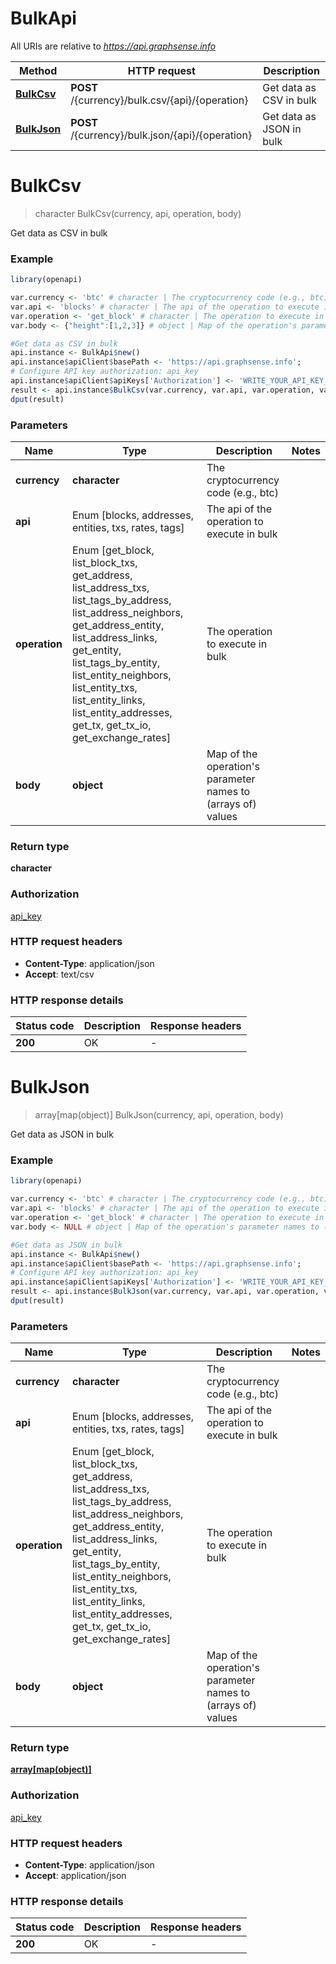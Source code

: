 # BulkApi

All URIs are relative to *https://api.graphsense.info*

Method | HTTP request | Description
------------- | ------------- | -------------
[**BulkCsv**](BulkApi.md#BulkCsv) | **POST** /{currency}/bulk.csv/{api}/{operation} | Get data as CSV in bulk
[**BulkJson**](BulkApi.md#BulkJson) | **POST** /{currency}/bulk.json/{api}/{operation} | Get data as JSON in bulk


# **BulkCsv**
> character BulkCsv(currency, api, operation, body)

Get data as CSV in bulk

### Example
```R
library(openapi)

var.currency <- 'btc' # character | The cryptocurrency code (e.g., btc)
var.api <- 'blocks' # character | The api of the operation to execute in bulk
var.operation <- 'get_block' # character | The operation to execute in bulk
var.body <- {"height":[1,2,3]} # object | Map of the operation's parameter names to (arrays of) values

#Get data as CSV in bulk
api.instance <- BulkApi$new()
api.instance$apiClient$basePath <- 'https://api.graphsense.info';
# Configure API key authorization: api_key
api.instance$apiClient$apiKeys['Authorization'] <- 'WRITE_YOUR_API_KEY_HERE';
result <- api.instance$BulkCsv(var.currency, var.api, var.operation, var.body)
dput(result)
```

### Parameters

Name | Type | Description  | Notes
------------- | ------------- | ------------- | -------------
 **currency** | **character**| The cryptocurrency code (e.g., btc) | 
 **api** | Enum [blocks, addresses, entities, txs, rates, tags] | The api of the operation to execute in bulk | 
 **operation** | Enum [get_block, list_block_txs, get_address, list_address_txs, list_tags_by_address, list_address_neighbors, get_address_entity, list_address_links, get_entity, list_tags_by_entity, list_entity_neighbors, list_entity_txs, list_entity_links, list_entity_addresses, get_tx, get_tx_io, get_exchange_rates] | The operation to execute in bulk | 
 **body** | **object**| Map of the operation&#39;s parameter names to (arrays of) values | 

### Return type

**character**

### Authorization

[api_key](../README.md#api_key)

### HTTP request headers

 - **Content-Type**: application/json
 - **Accept**: text/csv

### HTTP response details
| Status code | Description | Response headers |
|-------------|-------------|------------------|
| **200** | OK |  -  |

# **BulkJson**
> array[map(object)] BulkJson(currency, api, operation, body)

Get data as JSON in bulk

### Example
```R
library(openapi)

var.currency <- 'btc' # character | The cryptocurrency code (e.g., btc)
var.api <- 'blocks' # character | The api of the operation to execute in bulk
var.operation <- 'get_block' # character | The operation to execute in bulk
var.body <- NULL # object | Map of the operation's parameter names to (arrays of) values

#Get data as JSON in bulk
api.instance <- BulkApi$new()
api.instance$apiClient$basePath <- 'https://api.graphsense.info';
# Configure API key authorization: api_key
api.instance$apiClient$apiKeys['Authorization'] <- 'WRITE_YOUR_API_KEY_HERE';
result <- api.instance$BulkJson(var.currency, var.api, var.operation, var.body)
dput(result)
```

### Parameters

Name | Type | Description  | Notes
------------- | ------------- | ------------- | -------------
 **currency** | **character**| The cryptocurrency code (e.g., btc) | 
 **api** | Enum [blocks, addresses, entities, txs, rates, tags] | The api of the operation to execute in bulk | 
 **operation** | Enum [get_block, list_block_txs, get_address, list_address_txs, list_tags_by_address, list_address_neighbors, get_address_entity, list_address_links, get_entity, list_tags_by_entity, list_entity_neighbors, list_entity_txs, list_entity_links, list_entity_addresses, get_tx, get_tx_io, get_exchange_rates] | The operation to execute in bulk | 
 **body** | **object**| Map of the operation&#39;s parameter names to (arrays of) values | 

### Return type

[**array[map(object)]**](map.md)

### Authorization

[api_key](../README.md#api_key)

### HTTP request headers

 - **Content-Type**: application/json
 - **Accept**: application/json

### HTTP response details
| Status code | Description | Response headers |
|-------------|-------------|------------------|
| **200** | OK |  -  |

